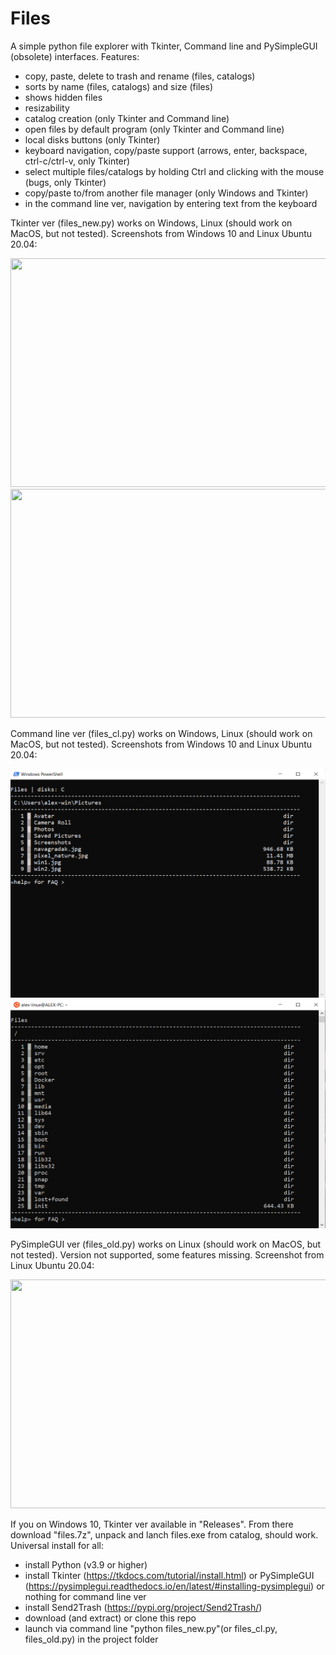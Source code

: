 # Files
A simple python file explorer with Tkinter, Command line and PySimpleGUI (obsolete) interfaces. Features:
- copy, paste, delete to trash and rename (files, catalogs)
- sorts by name (files, catalogs) and size (files)
- shows hidden files
- resizability
- catalog creation (only Tkinter and Command line)
- open files by default program (only Tkinter and Command line)
- local disks buttons (only Tkinter)
- keyboard navigation, copy/paste support (arrows, enter, backspace, ctrl-c/ctrl-v, only Tkinter)
- select multiple files/catalogs by holding Ctrl and clicking with the mouse (bugs, only Tkinter)
- copy/paste to/from another file manager (only Windows and Tkinter)
- in the command line ver, navigation by entering text from the keyboard

Tkinter ver (files_new.py) works on Windows, Linux (should work on MacOS, but not tested). Screenshots from Windows 10 and Linux Ubuntu 20.04:

<img src="https://github.com/lestec-al/files/raw/main/data/pic_new_win.png" width="541" height="366"/>
<img src="https://github.com/lestec-al/files/raw/main/data/pic_new_linux.png" width="541" height="366"/>

Command line ver (files_cl.py) works on Windows, Linux (should work on MacOS, but not tested). Screenshots from Windows 10 and Linux Ubuntu 20.04:

<img src="https://github.com/lestec-al/files/raw/main/data/pic_cl_win.png" width="541" height="366"/>
<img src="https://github.com/lestec-al/files/raw/main/data/pic_cl_linux.png" width="541" height="366"/>

PySimpleGUI ver (files_old.py) works on Linux (should work on MacOS, but not tested). Version not supported, some features missing. Screenshot from Linux Ubuntu 20.04:

<img src="https://github.com/lestec-al/files/raw/main/data/pic_old_linux.png" width="541" height="366"/>

If you on Windows 10, Tkinter ver available in "Releases". From there download "files.7z", unpack and lanch files.exe from catalog, should work. Universal install for all:
- install Python (v3.9 or higher)
- install Tkinter (https://tkdocs.com/tutorial/install.html) or PySimpleGUI (https://pysimplegui.readthedocs.io/en/latest/#installing-pysimplegui) or nothing for command line ver
- install Send2Trash (https://pypi.org/project/Send2Trash/)
- download (and extract) or clone this repo
- launch via command line "python files_new.py"(or files_cl.py, files_old.py) in the project folder